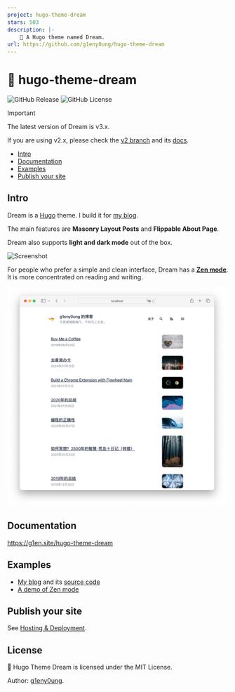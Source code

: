 ```yaml
---
project: hugo-theme-dream
stars: 503
description: |-
    🌱 A Hugo theme named Dream.
url: https://github.com/g1eny0ung/hugo-theme-dream
---
```


# 🌱 hugo-theme-dream

![GitHub Release](https://img.shields.io/github/v/release/g1eny0ung/hugo-theme-dream)
![GitHub License](https://img.shields.io/github/license/g1eny0ung/hugo-theme-dream)

> [!IMPORTANT]
> The latest version of Dream is v3.x.
>
> If you are using v2.x, please check the [v2 branch](https://github.com/g1eny0ung/hugo-theme-dream/tree/v2) and its [docs](https://hugo-theme-dream-docs-v2.netlify.app/).

- [Intro](#intro)
- [Documentation](#documentation)
- [Examples](#examples)
- [Publish your site](#publish-your-site)

## Intro

Dream is a [Hugo](https://gohugo.io/) theme. I build it for [my blog](https://g1en.site).

The main features are **Masonry Layout Posts** and **Flippable About Page**.

Dream also supports **light and dark mode** out of the box.

![Screenshot](https://github.com/g1eny0ung/hugo-theme-dream/blob/master/images/screenshot.png?raw=true)

For people who prefer a simple and clean interface,
Dream has a [**Zen mode**](https://g1en.site/hugo-theme-dream/zen-mode).
It is more concentrated on reading and writing.

<img src="https://github.com/g1eny0ung/hugo-theme-dream/blob/master/docs/public/images/zen-mode.png?raw=true" alt="Zen Mode" height="500" />

## Documentation

<https://g1en.site/hugo-theme-dream>

## Examples

- [My blog](https://g1en.site) and its [source code](https://github.com/g1eny0ung/blog)
- [A demo of Zen mode](https://g1en-site-zen-mode-preview.netlify.app/)

## Publish your site

See [Hosting & Deployment](https://gohugo.io/hosting-and-deployment/).

## License

🌱 Hugo Theme Dream is licensed under the MIT License.

Author: [g1eny0ung](https://github.com/g1eny0ung).

